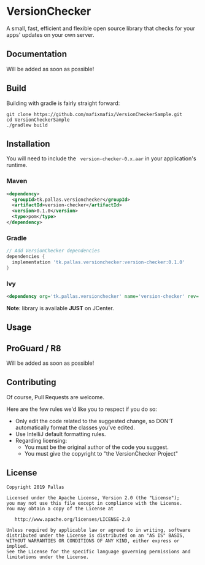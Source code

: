 # VersionChecker

A small, fast, efficient and flexible open source library that checks for your apps' updates on your own server.

## Documentation

Will be added as soon as possible!

## Build

Building with gradle is fairly straight forward:

```shell
git clone https://github.com/mafixmafix/VersionCheckerSample.git
cd VersionCheckerSample
./gradlew build
```

## Installation

You will need to include the ` version-checker-0.x.aar` in your application's runtime.

### Maven

```xml
<dependency>
  <groupId>tk.pallas.versionchecker</groupId>
  <artifactId>version-checker</artifactId>
  <version>0.1.0</version>
  <type>pom</type>
</dependency>
```

### Gradle

```groovy
// Add VersionChecker dependencies
dependencies {
  implementation 'tk.pallas.versionchecker:version-checker:0.1.0'
}
```

### Ivy

```xml
<dependency org='tk.pallas.versionchecker' name='version-checker' rev='0.1.0'/>
```

**Note**: library is available **JUST** on JCenter.

## Usage


## ProGuard / R8

Will be added as soon as possible!

## Contributing

Of course, Pull Requests are welcome.

Here are the few rules we'd like you to respect if you do so:

* Only edit the code related to the suggested change, so DON'T automatically format the classes you've edited.
* Use IntelliJ default formatting rules.
* Regarding licensing:
  * You must be the original author of the code you suggest.
  * You must give the copyright to "the VersionChecker Project"

## License

    Copyright 2019 Pallas

    Licensed under the Apache License, Version 2.0 (the "License");
    you may not use this file except in compliance with the License.
    You may obtain a copy of the License at

       http://www.apache.org/licenses/LICENSE-2.0

    Unless required by applicable law or agreed to in writing, software
    distributed under the License is distributed on an "AS IS" BASIS,
    WITHOUT WARRANTIES OR CONDITIONS OF ANY KIND, either express or implied.
    See the License for the specific language governing permissions and
    limitations under the License.
